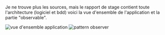 Je ne trouve plus les sources, mais le rapport de stage contient toute l'architecture (logiciel et bdd)
voici la vue d'ensemble de l'application et la partie "observable".

<img width="auto" alt="vue d'ensemble application" src="https://github.com/user-attachments/assets/4394a112-cbaf-4267-869f-2b604f0846c8" />
<img width="auto" alt="pattern observer" src="https://github.com/user-attachments/assets/40f94542-28c0-4868-a1a3-dc50e5a99981" />
